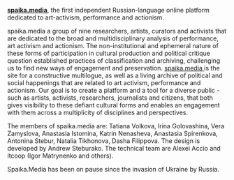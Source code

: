 **[spaika.media](https://spaika.media/)**, the first independent Russian-language online platform dedicated to art-activism, performance and actionism.

spaika.media a group of nine researchers, artists, curators and activists that are dedicated to the broad and multidisciplinary analysis of performance, art activism and actionism. The non-institutional and ephemeral nature of these forms of participation in cultural production and political critique question established practices of classification and archiving, challenging us to find new ways of engagement and preservation. [spaika.media ](https://spaika.media/) is the site for a constructive multilogue, as well as a living archive of political and social happenings that are related to  art activism, performance and actionism. Our goal is to create a platform and a tool for a diverse public - such as artists, activists, researchers, journalists and citizens, that both gives visibility to these defiant cultural forms and enables an engagement with them across a multiplicity of disciplines and perspectives.

The members of spaika.media are: Tatiana Volkova, Irina Golovashina, Vera Zamyslova, Anastasia Istomina, Katrin Nenasheva, Anastasia Spirenkova, Antonina Stebur, Natalia Tikhonova, Dasha Filippova. The design is developed by Andrew Steburako. The technical team are Alexei Accio and itcoop (Igor Matrynenko and others).

Spaika.Media has been on pause since the invasion of Ukraine by Russia.
